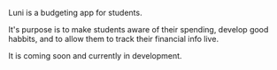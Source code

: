 Luni is a budgeting app for students.

It's purpose is to make students aware of their spending, develop good habbits, and to allow them to track their financial info live.

It is coming soon and currently in development.